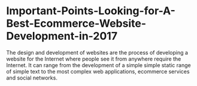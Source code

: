 # Important-Points-Looking-for-A-Best-Ecommerce-Website-Development-in-2017
The design and development of websites are the process of developing a website for the Internet where people see it from anywhere require the Internet. It can range from the development of a simple simple static range of simple text to the most complex web applications, ecommerce services and social networks.
